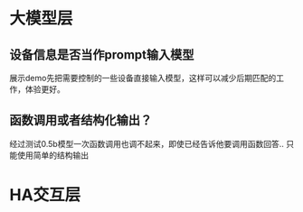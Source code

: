 # 大模型层
## 设备信息是否当作prompt输入模型
展示demo先把需要控制的一些设备直接输入模型，这样可以减少后期匹配的工作，体验更好。


## 函数调用或者结构化输出？
经过测试0.5b模型一次函数调用也调不起来，即使已经告诉他要调用函数回答..
只能使用简单的结构输出
# HA交互层
